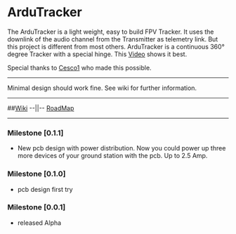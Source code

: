 # ArduTracker

The ArduTracker is a light weight, easy to build FPV Tracker. It uses the downlink of the audio channel from the Transmitter as telemetry link. But this project is different from most others. ArduTracker is a continuous 360° degree Tracker with a special hinge. This [Video](https://vimeo.com/3991479) shows it best.

Special thanks to [Cesco1](https://github.com/Cesco1) who made this possible. 
******
Minimal design should work fine.
See wiki for further information.


******

##[Wiki](https://github.com/QuadMax/ArduTracker/wiki) --||-- [RoadMap](https://github.com/QuadMax/ArduTracker/wiki/RoadMap)

***
### Milestone [0.1.1]
* New pcb design with power distribution. 
  Now you could power up three more devices of your ground station with the pcb. Up to 2.5 Amp.


### Milestone [0.1.0]
* pcb design first try

### Milestone [0.0.1]
* released Alpha
